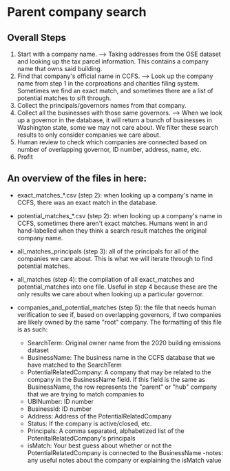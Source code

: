 # Parent company search


## Overall Steps
1. Start with a company name. --> Taking addresses from the OSE dataset and looking up the tax parcel information. This contains a company name that owns said building. 
2. Find that company's official name in CCFS. --> Look up the company name from step 1 in the corproations and charities filing system. Sometimes we find an exact match, and sometimes there are a list of potential matches to sift through. 
3. Collect the principals/governors names from that company. 
4. Collect all the businesses with those same governors. --> When we look up a governor in the database, it will return a bunch of businesses in Washington state, some we may not care about. We filter these search results to only consider companies we care about. 
5. Human review to check which companies are connected based on number of overlapping governor, ID number, address, name, etc.
6. Profit

## An overview of the files in here: 

- exact_matches_*.csv (step 2): when looking up a company's name in CCFS, there was an exact match in the database. 
- potential_matches_*.csv (step 2): when looking up a company's name in CCFS, sometimes there aren't exact matches. Humans went in and hand-labelled when they think a search result matches the original company name. 
- all_matches_principals (step 3): all of the principals for all of the companies we care about. This is what we will iterate through to find potential matches. 
- all_matches (step 4): the compilation of all exact_matches and potential_matches into one file. Useful in step 4 because these are the only results we care about when looking up a particular governor. 
- companies_and_potential_matches (step 5): the file that needs human verification to see if, based on overlapping governors, if two companies are likely owned by the same "root" company. The formatting of this file is as such: 

    - SearchTerm: Original owner name from the 2020 building emissions dataset
    - BusinessName: The business name in the CCFS database that we have matched to the SearchTerm
    - PotentialRelatedCompany: A company that may be related to the company in the BusinessName field. If this field is the same as BusinessName, the row represents the "parent" or "hub" company that we are trying to match companies to
    - UBINumber: ID number
    - BusinessId: ID number
    - Address: Address of the PotentialRelatedCompany
    - Status: If the company is active/closed, etc.
    - Principals: A comma separated, alphabetized list of the PotenitalRelatedCompany's principals
    - isMatch: Your best guess about whether or not the PotentialRelatedCompany is connected to the BusinessName
    -notes: any useful notes about the company or explaining the isMatch value
